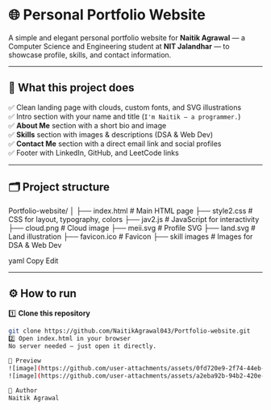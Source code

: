 # 🌐 Personal Portfolio Website

A simple and elegant personal portfolio website for **Naitik Agrawal** — a Computer Science and Engineering student at **NIT Jalandhar** — to showcase profile, skills, and contact information.

---

## 📌 What this project does

✅ Clean landing page with clouds, custom fonts, and SVG illustrations  
✅ Intro section with your name and title (`I'm Naitik — a programmer.`)  
✅ **About Me** section with a short bio and image  
✅ **Skills** section with images & descriptions (DSA & Web Dev)  
✅ **Contact Me** section with a direct email link and social profiles  
✅ Footer with LinkedIn, GitHub, and LeetCode links

---

## 🗂️ Project structure

Portfolio-website/
│
├── index.html # Main HTML page
├── style2.css # CSS for layout, typography, colors
├── jav2.js # JavaScript for interactivity 
├── cloud.png # Cloud image
├── meii.svg # Profile SVG
├── land.svg # Land illustration
├── favicon.ico # Favicon
├── skill images # Images for DSA & Web Dev

yaml
Copy
Edit

---

## ⚙️ How to run

1️⃣ **Clone this repository**

```bash
git clone https://github.com/NaitikAgrawal043/Portfolio-website.git
2️⃣ Open index.html in your browser
No server needed — just open it directly.

📸 Preview
![image](https://github.com/user-attachments/assets/0fd720e9-2f74-44eb-9f75-d3eb240ab9b9)
![image](https://github.com/user-attachments/assets/a2eba92b-94b2-420e-8839-9e363a1356d7)

👤 Author
Naitik Agrawal
